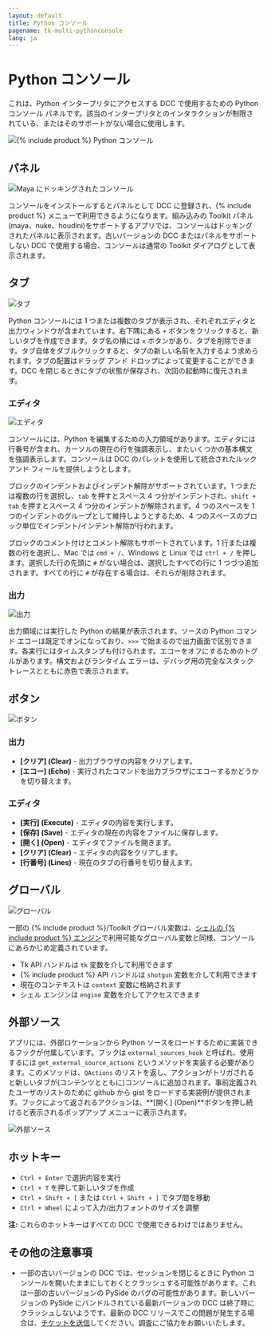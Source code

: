 ```yaml
---
layout: default
title: Python コンソール
pagename: tk-multi-pythonconsole
lang: ja
---
```


# Python コンソール

これは、Python インタープリタにアクセスする DCC で使用するための Python コンソール パネルです。該当のインタープリタとのインタラクションが制限されている、またはそのサポートがない場合に使用します。

![{% include product %} Python コンソール](../images/apps/multi-pythonconsole-python_console.png)

## パネル

![Maya にドッキングされたコンソール](../images/apps/multi-pythonconsole-docked.png)

コンソールをインストールするとパネルとして DCC に登録され、{% include product %} メニューで利用できるようになります。組み込みの Toolkit パネル(maya、nuke、houdini)をサポートするアプリでは、コンソールはドッキングされたパネルに表示されます。古いバージョンの DCC またはパネルをサポートしない DCC で使用する場合、コンソールは通常の Toolkit ダイアログとして表示されます。

## タブ

![タブ](../images/apps/multi-pythonconsole-tabs.png)

Python コンソールには 1 つまたは複数のタブが表示され、それぞれエディタと出力ウィンドウが含まれています。右下隅にある `+` ボタンをクリックすると、新しいタブを作成できます。タブ名の横には `x` ボタンがあり、タブを削除できます。タブ自体をダブルクリックすると、タブの新しい名前を入力するよう求められます。タブの配置はドラッグ アンド ドロップによって変更することができます。DCC を閉じるときにタブの状態が保存され、次回の起動時に復元されます。

### エディタ

![エディタ](../images/apps/multi-pythonconsole-input.png)

コンソールには、Python を編集するための入力領域があります。エディタには行番号が含まれ、カーソルの現在の行を強調表示し、またいくつかの基本構文を強調表示します。コンソールは DCC のパレットを使用して統合されたルック アンド フィールを提供しようとします。

ブロックのインデントおよびインデント解除がサポートされています。1 つまたは複数の行を選択し、`tab` を押すとスペース 4 つ分がインデントされ、`shift + tab` を押すとスペース 4 つ分のインデントが解除されます。4 つのスペースを 1 つのインデントのグループとして維持しようとするため、4 つのスペースのブロック単位でインデント/インデント解除が行われます。

ブロックのコメント付けとコメント解除もサポートされています。1 行または複数の行を選択し、Mac では `cmd + /`、Windows と Linux では `ctrl + /` を押します。選択した行の先頭に `#` がない場合は、選択したすべての行に 1 つづつ追加されます。すべての行に `#` が存在する場合は、それらが削除されます。

### 出力

![出力](../images/apps/multi-pythonconsole-output.png)

出力領域には実行した Python の結果が表示されます。ソースの Python コマンド エコーは既定でオンになっており、`>>>` で始まるので出力画面で区別できます。各実行にはタイムスタンプも付けられます。エコーをオフにするためのトグルがあります。構文およびランタイム エラーは、デバッグ用の完全なスタック トレースとともに赤色で表示されます。

## ボタン

![ボタン](../images/apps/multi-pythonconsole-buttons.png)

### 出力

* **[クリア] (Clear)** - 出力ブラウザの内容をクリアします。
* **[エコー] (Echo)** - 実行されたコマンドを出力ブラウザにエコーするかどうかを切り替えます。

### エディタ

* **[実行] (Execute)** - エディタの内容を実行します。
* **[保存] (Save)** - エディタの現在の内容をファイルに保存します。
* **[開く] (Open)** - エディタでファイルを開きます。
* **[クリア] (Clear)** - エディタの内容をクリアします。
* **[行番号] (Lines)** - 現在のタブの行番号を切り替えます。

## グローバル

![グローバル](../images/apps/multi-pythonconsoleglobals.png)

一部の {% include product %}/Toolkit グローバル変数は、[シェルの {% include product %} エンジン](https://developer.shotgridsoftware.com/ja/2ad59ee8/?title=Shell)で利用可能なグローバル変数と同様、コンソールにあらかじめ定義されています。

* Tk API ハンドルは `tk` 変数を介して利用できます
* {% include product %} API ハンドルは `shotgun` 変数を介して利用できます
* 現在のコンテキストは `context` 変数に格納されます
* シェル エンジンは `engine` 変数を介してアクセスできます

## 外部ソース

アプリには、外部ロケーションから Python ソースをロードするために実装できるフックが付属しています。フックは `external_sources_hook` と呼ばれ、使用するには `get_external_source_actions` というメソッドを実装する必要があります。このメソッドは、`QActions` のリストを返し、アクションがトリガされると新しいタブが(コンテンツとともに)コンソールに追加されます。事前定義されたユーザのリストのために github から gist をロードする実装例が提供されます。フックによって返されるアクションは、**[開く] (Open)**ボタンを押し続けると表示されるポップアップ メニューに表示されます。

![外部ソース](../images/apps/multi-pythonconsole-external_sources.png)

## ホットキー

* `Ctrl + Enter` で選択内容を実行
* `Ctrl + T` を押して新しいタブを作成
* `Ctrl + Shift + [` または `Ctrl + Shift + ]` でタブ間を移動
* `Ctrl + Wheel` によって入力/出力フォントのサイズを調整

**注:** これらのホットキーはすべての DCC で使用できるわけではありません。

## その他の注意事項

* 一部の古いバージョンの DCC では、セッションを閉じるときに Python コンソールを開いたままにしておくとクラッシュする可能性があります。これは一部の古いバージョンの PySide のバグの可能性があります。新しいバージョンの PySide にバンドルされている最新バージョンの DCC は終了時にクラッシュしないようです。最新の DCC リリースでこの問題が発生する場合は、[チケットを送信](https://knowledge.autodesk.com/ja/contact-support)してください。調査にご協力をお願いいたします。